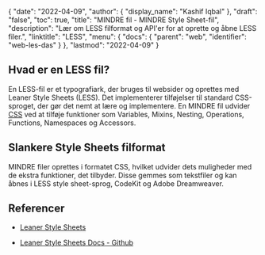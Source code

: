 {
  "date": "2022-04-09",
  "author": {
    "display_name": "Kashif Iqbal"
},
  "draft": "false",
  "toc": true,
  "title": "MINDRE fil - MINDRE Style Sheet-fil",
  "description": "Lær om LESS filformat og API'er for at oprette og åbne LESS filer.",
  "linktitle": "LESS",
  "menu": {
    "docs": {
      "parent": "web",
      "identifier": "web-les-das"
}
},
  "lastmod": "2022-04-09"
}

## Hvad er en LESS fil?

En LESS-fil er et typografiark, der bruges til websider og oprettes med Leaner Style Sheets (LESS). Det implementerer tilføjelser til standard CSS-sproget, der gør det nemt at lære og implementere. En MINDRE fil udvider [CSS](/web/css/) ved at tilføje funktioner som Variables, Mixins, Nesting, Operations, Functions, Namespaces og Accessors.

## Slankere Style Sheets filformat

MINDRE filer oprettes i formatet CSS, hvilket udvider dets muligheder med de ekstra funktioner, det tilbyder. Disse gemmes som tekstfiler og kan åbnes i LESS style sheet-sprog, CodeKit og Adobe Dreamweaver.

## Referencer

* [Leaner Style Sheets](https://lesscss.org/)

* [Leaner Style Sheets Docs - Github](https://github.com/less/less-docs)

